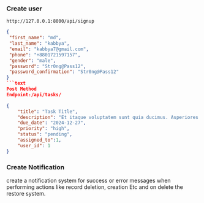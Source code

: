 
### Create user 
```text
http://127.0.0.1:8000/api/signup
```
 ```json
{
  "first_name": "md",
  "last_name": "kabbya",
  "email": "kabbya7@gmail.com",
  "phone": "+8801721597157",
  "gender": "male",
  "password": "Str0ng@Pass12",
  "password_confirmation": "Str0ng@Pass12"
}
```text 
Post Method
Endpoint:/api/tasks/
```

```json
{
    "title": "Task Title",
    "description": "Et itaque voluptatem sunt quia ducimus. Asperiores alias labore inventore quibusdam tempora. Praesentium officiis maxime id accusantium cumque ut enim.",
    "due_date": "2024-12-27",
    "priority": "high",
    "status": "pending",
    "assigned_to":1,
    "user_id": 1
}
```

### Create Notification
create a notification system for success or error messages when performing actions like record deletion, creation Etc and on delete the restore system.
